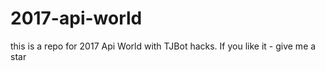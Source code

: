 # 2017-api-world
this is a repo for 2017 Api World with TJBot hacks. If you like it - give me a star

